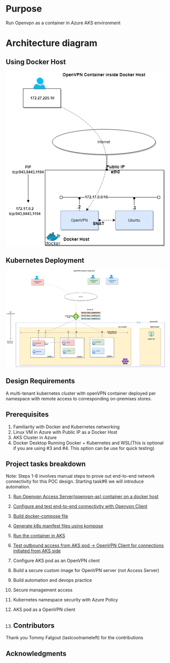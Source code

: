 # Purpose

Run Openvpn as a container in Azure AKS environment

# Architecture diagram

## Using Docker Host

![alt text for image](architecture-diagram/openvpn-architecture-Docker.png)

## Kubernetes Deployment

![alt text for image](architecture-diagram/openvpn-architecture-AKS.png)

## Design Requirements

A multi-tenant kubernetes cluster with openVPN container deployed per namespace with remote access to corresponding on-premises stores.

## Prerequisites

1. Familiarity with Docker and Kubernetes networking
2. Linux VM in Azure with Public IP as a Docker Host
3. AKS Cluster in Azure
4. Docker Desktop Running Docker + Kubernetes and WSL(This is optional if you are using #3 and #4. This option can be use for quick testing)

## Project tasks breakdown

Note: Steps 1-6 involves manual steps to prove out end-to-end network connectivity for this POC design. Starting task#6 we will introduce automation.

1. [Run Openvpn Access Server(openvpn-as) container on a docker host](docker/README.md)
2. [Configure and test end-to-end connectivity with Openvpn Client](openvpn/setup.md)
3. [Build docker-compose file](docker/README.md)
4. [Generate k8s manifest files using kompose](aks/README.md)
5. [Run the container in AKS](aks/README.md)
6. [Test outbound access from AKS pod -> OpenVPN Client for connections initiated from AKS side](aks/README.md)
7. Configure AKS pod as an OpenVPN client
8. Build a secure custom image for OpenVPN server (not Access Server)
9. Build automation and devops practice
10. Secure management access
11. Kubernetes namespace security with Azure Policy
12. AKS pod as a OpenVPN client

13. ## Contributors

Thank you Tommy Falgout (lastcoolnameleft) for the contributions

## Acknowledgments
